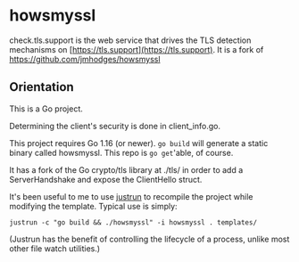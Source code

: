 howsmyssl
=========

check.tls.support is the web service that drives the TLS detection mechanisms on [https://tls.support](https://tls.support).
It is a fork of https://github.com/jmhodges/howsmyssl

Orientation
--------
This is a Go project.

Determining the client's security is done in
client_info.go.

This project requires Go 1.16 (or newer). `go build` will generate a static
binary called howsmyssl. This repo is `go get`'able, of course.

It has a fork of the Go crypto/tls library at ./tls/ in order to add a
ServerHandshake and expose the ClientHello struct.

It's been useful to me to use [justrun][justrun] to recompile the project
while modifying the template. Typical use is simply:

    justrun -c "go build && ./howsmyssl" -i howsmyssl . templates/

(Justrun has the benefit of controlling the lifecycle of a process, unlike
most other file watch utilities.)

[justrun]: https://github.com/jmhodges/justrun
